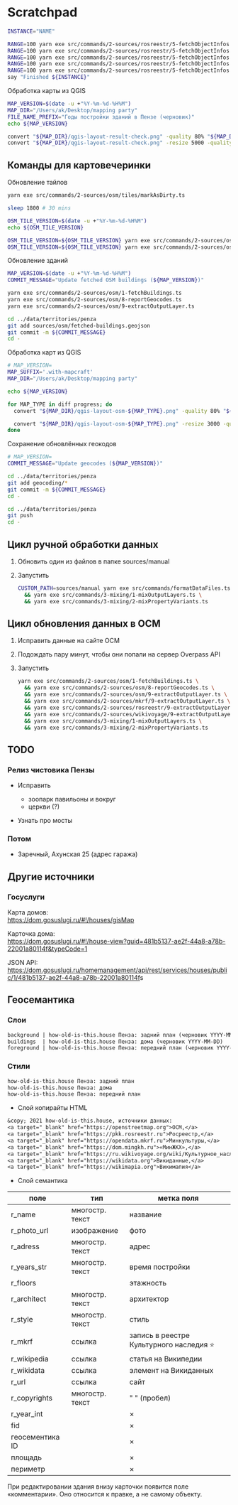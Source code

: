 # Scratchpad

```sh
INSTANCE="NAME"

RANGE=100 yarn exe src/commands/2-sources/rosreestr/5-fetchObjectInfos.ts || say "Error ${INSTANCE}"
RANGE=100 yarn exe src/commands/2-sources/rosreestr/5-fetchObjectInfos.ts || say "Error ${INSTANCE}"
RANGE=100 yarn exe src/commands/2-sources/rosreestr/5-fetchObjectInfos.ts || say "Error ${INSTANCE}"
RANGE=100 yarn exe src/commands/2-sources/rosreestr/5-fetchObjectInfos.ts || say "Error ${INSTANCE}"
RANGE=100 yarn exe src/commands/2-sources/rosreestr/5-fetchObjectInfos.ts || say "Error ${INSTANCE}"
say "Finished ${INSTANCE}"
```

Обработка карты из QGIS

```sh
MAP_VERSION=$(date -u +"%Y-%m-%d-%H%M")
MAP_DIR="/Users/ak/Desktop/mapping party"
FILE_NAME_PREFIX="Годы постройки зданий в Пензе (черновик)"
echo ${MAP_VERSION}

convert "${MAP_DIR}/qgis-layout-result-check.png" -quality 80% "${MAP_DIR}/${FILE_NAME_PREFIX} ${MAP_VERSION}.jpg"
convert "${MAP_DIR}/qgis-layout-result-check.png" -resize 5000 -quality 80% "${MAP_DIR}/${FILE_NAME_PREFIX} ${MAP_VERSION}.preview.jpg"
```

## Команды для картовечеринки

Обновление тайлов

```sh
yarn exe src/commands/2-sources/osm/tiles/markAsDirty.ts

sleep 1800 # 30 mins

OSM_TILE_VERSION=$(date -u +"%Y-%m-%d-%H%M")
echo ${OSM_TILE_VERSION}

OSM_TILE_VERSION=${OSM_TILE_VERSION} yarn exe src/commands/2-sources/osm/tiles/fetchImages.ts
OSM_TILE_VERSION=${OSM_TILE_VERSION} yarn exe src/commands/2-sources/osm/tiles/fetchImages.ts
```

Обновление зданий

```sh
MAP_VERSION=$(date -u +"%Y-%m-%d-%H%M")
COMMIT_MESSAGE="Update fetched OSM buildings (${MAP_VERSION})"

yarn exe src/commands/2-sources/osm/1-fetchBuildings.ts
yarn exe src/commands/2-sources/osm/8-reportGeocodes.ts
yarn exe src/commands/2-sources/osm/9-extractOutputLayer.ts

cd ../data/territories/penza
git add sources/osm/fetched-buildings.geojson
git commit -m ${COMMIT_MESSAGE}
cd -
```

Обработка карт из QGIS

```sh
# MAP_VERSION=
MAP_SUFFIX='.with-mapcraft'
MAP_DIR="/Users/ak/Desktop/mapping party"

echo ${MAP_VERSION}

for MAP_TYPE in diff progress; do
  convert "${MAP_DIR}/qgis-layout-osm-${MAP_TYPE}.png" -quality 80% "${MAP_DIR}/Penza mapping party ${MAP_TYPE} ${MAP_VERSION}${MAP_SUFFIX}.jpg"

  convert "${MAP_DIR}/qgis-layout-osm-${MAP_TYPE}.png" -resize 3000 -quality 80% "${MAP_DIR}/Penza mapping party ${MAP_TYPE} ${MAP_VERSION}${MAP_SUFFIX}.preview.jpg"
done
```

Сохранение обновлённых геокодов

```sh
# MAP_VERSION=
COMMIT_MESSAGE="Update geocodes (${MAP_VERSION})"

cd ../data/territories/penza
git add geocoding/*
git commit -m ${COMMIT_MESSAGE}
cd -
```

```sh
cd ../data/territories/penza
git push
cd -
```

## Цикл ручной обработки данных

1.  Обновить один из файлов в папке sources/manual

1.  Запустить

    ```sh
    CUSTOM_PATH=sources/manual yarn exe src/commands/formatDataFiles.ts \
      && yarn exe src/commands/3-mixing/1-mixOutputLayers.ts \
      && yarn exe src/commands/3-mixing/2-mixPropertyVariants.ts
    ```

## Цикл обновления данных в ОСМ

1.  Исправить данные на сайте ОСМ

1.  Подождать пару минут, чтобы они попали на сервер Overpass API

1.  Запустить

    ```sh
    yarn exe src/commands/2-sources/osm/1-fetchBuildings.ts \
      && yarn exe src/commands/2-sources/osm/8-reportGeocodes.ts \
      && yarn exe src/commands/2-sources/osm/9-extractOutputLayer.ts \
      && yarn exe src/commands/2-sources/mkrf/9-extractOutputLayer.ts \
      && yarn exe src/commands/2-sources/rosreestr/9-extractOutputLayer.ts \
      && yarn exe src/commands/2-sources/wikivoyage/9-extractOutputLayer.ts \
      && yarn exe src/commands/3-mixing/1-mixOutputLayers.ts \
      && yarn exe src/commands/3-mixing/2-mixPropertyVariants.ts
    ```

## TODO

### Релиз чистовика Пензы

- Исправить

  - зоопарк павильоны и вокруг
  - церкви (?)

- Узнать про мосты

### Потом

- Заречный, Ахунская 25 (адрес гаража)

## Другие источники

### Госуслуги

Карта домов:  
<https://dom.gosuslugi.ru/#!/houses/gisMap>

Карточка дома:  
<https://dom.gosuslugi.ru/#!/house-view?guid=481b5137-ae2f-44a8-a78b-22001a80114f&typeCode=1>

JSON API:  
<https://dom.gosuslugi.ru/homemanagement/api/rest/services/houses/public/1/481b5137-ae2f-44a8-a78b-22001a80114f>s

## Геосемантика

### Слои

```txt
background | how-old-is-this.house Пенза: задний план (черновик YYYY-MM-DD)
buildings  | how-old-is-this.house Пенза: дома (черновик YYYY-MM-DD)
foreground | how-old-is-this.house Пенза: передний план (черновик YYYY-MM-DD)
```

### Стили

```txt
how-old-is-this.house Пенза: задний план
how-old-is-this.house Пенза: дома
how-old-is-this.house Пенза: передний план
```

- Слой копирайты HTML

```txt
&copy; 2021 how-old-is-this.house, источники данных:
<a target="_blank" href="https://openstreetmap.org">ОСМ,</a>
<a target="_blank" href="https://pkk.rosreestr.ru">Росреестр,</a>
<a target="_blank" href="https://opendata.mkrf.ru">Минкультуры,</a>
<a target="_blank" href="https://dom.mingkh.ru">«МинЖКХ»,</a>
<a target="_blank" href="https://ru.wikivoyage.org/wiki/Культурное_наследие_России">Викигид,</a>
<a target="_blank" href="https://wikidata.org">Викиданные,</a>
<a target="_blank" href="https://wikimapia.org">Викимапия</a>
```

- Слой семантика

| поле            | тип             | метка поля                                |
| --------------- | --------------- | ----------------------------------------- |
| r_name          | многостр. текст | название                                  |
| r_photo_url     | изображение     | фото                                      |
| r_adress        | многостр. текст | адрес                                     |
| r_years_str     | многостр. текст | время постройки                           |
| r_floors        |                 | этажность                                 |
| r_architect     | многостр. текст | архитектор                                |
| r_style         | многостр. текст | стиль                                     |
| r_mkrf          | ссылка          | запись в реестре Культурного наследия ⭐️ |
| r_wikipedia     | ссылка          | статья на Википедии                       |
| r_wikidata      | ссылка          | элемент на Викиданных                     |
| r_url           | ссылка          | сайт                                      |
| r_copyrights    | многостр. текст | " " (пробел)                              |
| r_year_int      |                 | ×                                         |
| fid             |                 | ×                                         |
| геосементика ID |                 | ×                                         |
| площадь         |                 | ×                                         |
| периметр        |                 | ×                                         |

При редактировании здания внизу карточки появится поле «комментарии».
Оно относится к правке, а не самому объекту.
